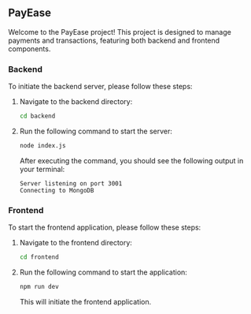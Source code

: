 
## PayEase

Welcome to the PayEase project! This project is designed to manage payments and transactions, featuring both backend and frontend components.

### Backend

To initiate the backend server, please follow these steps:

1. Navigate to the backend directory:

    ```bash
    cd backend
    ```

2. Run the following command to start the server:

    ```bash
    node index.js
    ```

    After executing the command, you should see the following output in your terminal:

    ```vbnet
    Server listening on port 3001
    Connecting to MongoDB
    ```

### Frontend

To start the frontend application, please follow these steps:

1. Navigate to the frontend directory:

    ```bash
    cd frontend
    ```

2. Run the following command to start the application:

    ```bash
    npm run dev
    ```

    This will initiate the frontend application.


